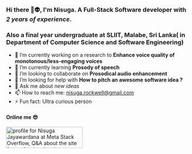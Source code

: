 ### Hi there 👋👽, I'm Nisuga. A Full-Stack Software developer with _2 years of experience_. 
### Also a final year undergraduate at SLIIT, Malabe, Sri Lanka( in Department of Computer Science and Software Engineering)

- 🔭 I’m currently working on a research to **Enhance voice quality of monotonous/less-engaging voices**
- 🌱 I’m currently learning **Prosody of speech**
- 👯 I’m looking to collaborate on **Prosodical audio enhancement**
- 🤔 I’m looking for help with **How to pitch an awesome software idea ?**
- 💬 Ask me about _new ideas_
- 📫 How to reach me: nisuga.rockwell@gmail.com
- ⚡ Fun fact: Ultra curious person

#### Online me 😎
<a href="https://meta.stackoverflow.com/users/10010326/nisuga-jayawardana"><img src="https://meta.stackoverflow.com/users/flair/10010326.png" width="208" height="58" alt="profile for Nisuga Jayawardana at Meta Stack Overflow, Q&amp;A about the site for professional and enthusiast programmers" title="profile for Nisuga Jayawardana at Meta Stack Overflow, Q&amp;A about the site for professional and enthusiast programmers"></a>
